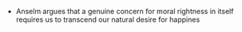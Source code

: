- Anselm argues that a genuine concern for moral rightness in itself requires us to transcend our natural desire for happines